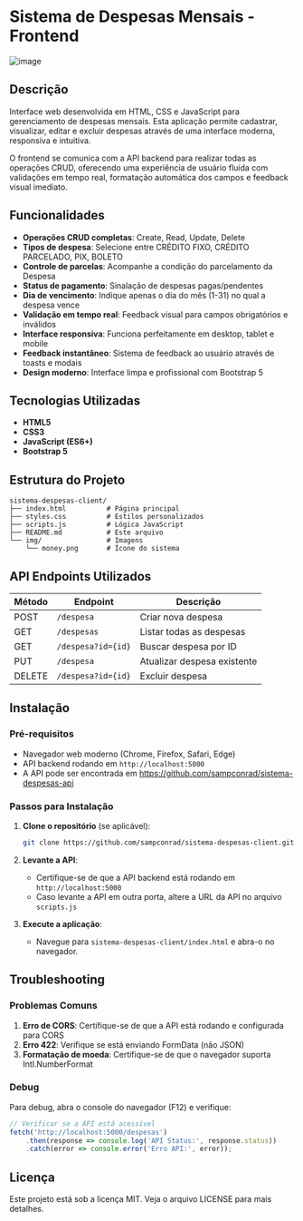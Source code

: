 # Sistema de Despesas Mensais - Frontend
![image](https://github.com/user-attachments/assets/48462eb1-4081-426d-91cd-3f5a79f17d83)

## Descrição

Interface web desenvolvida em HTML, CSS e JavaScript para gerenciamento de despesas mensais. Esta aplicação permite cadastrar, visualizar, editar e excluir despesas através de uma interface moderna, responsiva e intuitiva.

O frontend se comunica com a API backend para realizar todas as operações CRUD, oferecendo uma experiência de usuário fluida com validações em tempo real, formatação automática dos campos e feedback visual imediato.

## Funcionalidades

- **Operações CRUD completas**: Create, Read, Update, Delete
- **Tipos de despesa**: Selecione entre CRÉDITO FIXO, CRÉDITO PARCELADO, PIX, BOLETO
- **Controle de parcelas**: Acompanhe a condição do parcelamento da Despesa
- **Status de pagamento**: Sinalação de despesas pagas/pendentes
- **Dia de vencimento**: Indique apenas o dia do mês (1-31) no qual a despesa vence
- **Validação em tempo real**: Feedback visual para campos obrigatórios e inválidos
- **Interface responsiva**: Funciona perfeitamente em desktop, tablet e mobile
- **Feedback instantâneo**: Sistema de feedback ao usuário através de toasts e modais
- **Design moderno**: Interface limpa e profissional com Bootstrap 5

## Tecnologias Utilizadas

- **HTML5**
- **CSS3**
- **JavaScript (ES6+)**
- **Bootstrap 5**

## Estrutura do Projeto

```
sistema-despesas-client/
├── index.html          # Página principal
├── styles.css          # Estilos personalizados
├── scripts.js          # Lógica JavaScript
├── README.md           # Este arquivo
└── img/                # Imagens
    └── money.png       # Ícone do sistema
```

## API Endpoints Utilizados

| Método | Endpoint             | Descrição                   |
|--------|----------------------|-----------------------------|
| POST   | `/despesa`           | Criar nova despesa          |
| GET    | `/despesas`          | Listar todas as despesas    |
| GET    | `/despesa?id={id}`   | Buscar despesa por ID       |
| PUT    | `/despesa`           | Atualizar despesa existente |
| DELETE | `/despesa?id={id}`   | Excluir despesa             |

## Instalação

### Pré-requisitos

- Navegador web moderno (Chrome, Firefox, Safari, Edge)
- API backend rodando em `http://localhost:5000`
- A API pode ser encontrada em https://github.com/sampconrad/sistema-despesas-api

### Passos para Instalação

1. **Clone o repositório** (se aplicável):
   ```bash
   git clone https://github.com/sampconrad/sistema-despesas-client.git
   ```

2. **Levante a API**:
   - Certifique-se de que a API backend está rodando em `http://localhost:5000`
   - Caso levante a API em outra porta, altere a URL da API no arquivo `scripts.js`

3. **Execute a aplicação**:
   - Navegue para `sistema-despesas-client/index.html` e abra-o no navegador.

## Troubleshooting

### Problemas Comuns

1. **Erro de CORS**: Certifique-se de que a API está rodando e configurada para CORS
2. **Erro 422**: Verifique se está enviando FormData (não JSON)
3. **Formatação de moeda**: Certifique-se de que o navegador suporta Intl.NumberFormat

### Debug

Para debug, abra o console do navegador (F12) e verifique:

```javascript
// Verificar se a API está acessível
fetch('http://localhost:5000/despesas')
    .then(response => console.log('API Status:', response.status))
    .catch(error => console.error('Erro API:', error));
```

## Licença

Este projeto está sob a licença MIT. Veja o arquivo LICENSE para mais detalhes.
